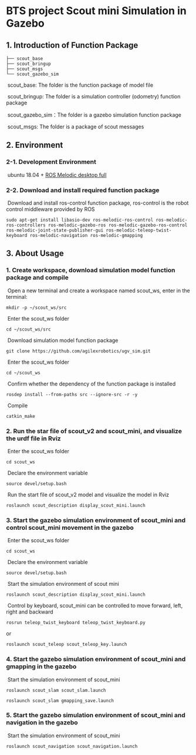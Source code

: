 # BTS project Scout mini Simulation in Gazebo

## 1.	Introduction of Function Package

```
├── scout_base
├── scout_bringup
├── scout_msgs
└── scout_gazebo_sim
```

​	scout_base: The folder is the function package of model file

​	scout_bringup: The folder is a simulation controller (odometry) function package

​	scout_gazebo_sim：The folder is a gazebo simulation function package

​	scout_msgs: The folder is a package of scout messages



## 2.	Environment

### 2-1. Development Environment

​	ubuntu 18.04 + [ROS Melodic desktop full](http://wiki.ros.org/melodic/Installation/Ubuntu)

### 2-2. Download and install required function package

​	Download and install ros-control function package, ros-control is the robot control middleware provided by ROS

```
sudo apt-get install libasio-dev ros-melodic-ros-control ros-melodic-ros-controllers ros-melodic-gazebo-ros ros-melodic-gazebo-ros-control ros-melodic-joint-state-publisher-gui ros-melodic-teleop-twist-keyboard ros-melodic-navigation ros-melodic-gmapping

```



## 3.	About Usage

### 1.	Create workspace, download simulation model function package and compile

​		Open a new terminal and create a workspace named scout_ws, enter in the terminal:

```
mkdir -p ~/scout_ws/src
```

​		Enter the scout_ws folder

```
cd ~/scout_ws/src
```

​		Download simulation model function package

```
git clone https://github.com/agilexrobotics/ugv_sim.git
```

​		Enter the scout_ws folder

```
cd ~/scout_ws
```

​		Confirm whether the dependency of the function package is installed
```
rosdep install --from-paths src --ignore-src -r -y 
```

​		Compile

```
catkin_make
```



### 2.	Run the star file of scout_v2 and scout_mini, and visualize the urdf file in Rviz

​	Enter the scout_ws folder

```
cd scout_ws
```

​	Declare the environment variable

```
source devel/setup.bash
```

​	Run the start file of scout_v2 model and visualize the model in Rviz

```
roslaunch scout_description display_scout_mini.launch 
```



### 3.	Start the gazebo simulation environment of scout_mini and control scout_mini movement in the gazebo

​	Enter the scout_ws folder

```
cd scout_ws
```

​	Declare the environment variable

```
source devel/setup.bash
```

​	Start the simulation environment of scout mini

```
roslaunch scout_description display_scout_mini.launch 
```

​	Control by keyboard, scout_mini can be controlled to move forward, left, right and backward

```
rosrun teleop_twist_keyboard teleop_twist_keyboard.py 
```

or

```
roslaunch scout_teleop scout_teleop_key.launch
```


### 4. Start the gazebo simulation environment of scout_mini and gmapping in the gazebo
​ Start the simulation environment of scout_mini

```
roslaunch scout_slam scout_slam.launch
```

```
roslaunch scout_slam gmapping_save.launch
```

### 5. Start the gazebo simulation environment of scout_mini and navigation in the gazebo
​ Start the simulation environment of scout_mini

```
roslaunch scout_navigation scout_navigation.launch
```
